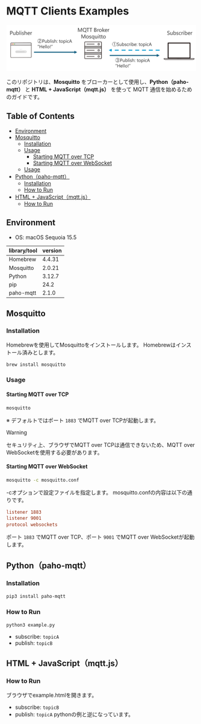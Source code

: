# MQTT Clients Examples
![mqtt-image](https://github.com/kobayashiry0/mqtt-clients-examples/blob/main/images/mqttexample.png)

このリポジトリは、**Mosquitto** をブローカーとして使用し、**Python（paho-mqtt）** と **HTML + JavaScript（mqtt.js）** を使って MQTT 通信を始めるためのガイドです。

## Table of Contents

- [Environment](#environment)
- [Mosquitto](#mosquitto)
  - [Installation](#installation)
  - [Usage](#usage-1)
    - [Starting MQTT over TCP](#starting-mqtt-over-tcp)
    - [Starting MQTT over WebSocket](#starting-mqtt-over-websocket)
  - [Usage](#usage)
- [Python（paho-mqtt）](#pythonpaho-mqtt)
  - [Installation](#installation-1)
  - [How to Run](#how-to-run)
- [HTML + JavaScript（mqtt.js）](#html--javascriptmqttjs)
  - [How to Run](#how-to-run-1)

## Environment
- OS: macOS Sequoia 15.5 

| library/tool | version  |
| --------- | ------ |
| Homebrew | 4.4.31  |
| Mosquitto | 2.0.21 |
| Python    | 3.12.7 |
| pip       | 24.2   |
| paho-mqtt | 2.1.0  |

## Mosquitto

### Installation
Homebrewを使用してMosquittoをインストールします。
Homebrewはインストール済みとします。

```zsh
brew install mosquitto
````

### Usage

#### Starting MQTT over TCP
```zsh
mosquitto
```

※ デフォルトではポート `1883` でMQTT over TCPが起動します。

> [!Warning]
> セキュリティ上、ブラウザでMQTT over TCPは通信できないため、MQTT over WebSocketを使用する必要があります。


#### Starting MQTT over WebSocket
```zsh
mosquitto -c mosquitto.conf
```
-cオプションで設定ファイルを指定します。
mosquitto.confの内容は以下の通りです。

```conf
listener 1883
listener 9001
protocol websockets
```
ポート `1883` でMQTT over TCP、ポート `9001` でMQTT over WebSocketが起動します。 

## Python（paho-mqtt）

### Installation

```zsh
pip3 install paho-mqtt
```

### How to Run
```zsh
python3 example.py
```
* subscribe: `topicA`
* publish: `topicB`

## HTML + JavaScript（mqtt.js）
### How to Run
ブラウザでexample.htmlを開きます。
* subscribe: `topicB`
* publish: `topicA`
pythonの例と逆になっています。